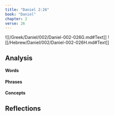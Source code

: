```yaml
---
title: "Daniel 2:26"
book: "Daniel"
chapter: 2
verse: 26
---
```

![[/Greek/Daniel/002/Daniel-002-026G.md#Text]]
![[/Hebrew/Daniel/002/Daniel-002-026H.md#Text]]

## Analysis

#### Words

#### Phrases

#### Concepts

## Reflections
